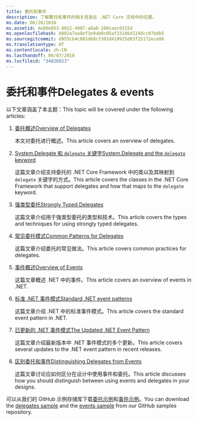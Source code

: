```yaml
---
title: 委托和事件
description: 了解委托和事件的相关信息在 .NET Core 文档中的位置。
ms.date: 06/20/2016
ms.assetid: 4e80e053-8022-4987-a8a0-209caec0315d
ms.openlocfilehash: b802a7aa8ef3e9ab0c05af23186d124dcc07bdb5
ms.sourcegitcommit: d955cb4c681d68cf301d410925d83f25172ece86
ms.translationtype: HT
ms.contentlocale: zh-CN
ms.lasthandoff: 06/07/2018
ms.locfileid: "34826823"
---
```

# <a name="delegates--events"></a><span data-ttu-id="0f2bb-103">委托和事件</span><span class="sxs-lookup"><span data-stu-id="0f2bb-103">Delegates & events</span></span>

<span data-ttu-id="0f2bb-104">以下文章涵盖了本主题：</span><span class="sxs-lookup"><span data-stu-id="0f2bb-104">This topic will be covered under the following articles:</span></span>

1. [<span data-ttu-id="0f2bb-105">委托概述</span><span class="sxs-lookup"><span data-stu-id="0f2bb-105">Overview of Delegates</span></span>](delegates-overview.md)

    <span data-ttu-id="0f2bb-106">本文对委托进行概述。</span><span class="sxs-lookup"><span data-stu-id="0f2bb-106">This article covers an overview of delegates.</span></span>

2. [<span data-ttu-id="0f2bb-107">System.Delegate 和 `delegate` 关键字</span><span class="sxs-lookup"><span data-stu-id="0f2bb-107">System.Delegate and the `delegate` keyword</span></span>](delegate-class.md)

    <span data-ttu-id="0f2bb-108">这篇文章介绍支持委托的 .NET Core Framework 中的类以及其映射到 `delegate` 关键字的方式。</span><span class="sxs-lookup"><span data-stu-id="0f2bb-108">This article covers the classes in the .NET Core Framework that support delegates and how that maps to the `delegate` keyword.</span></span>

3. [<span data-ttu-id="0f2bb-109">强类型委托</span><span class="sxs-lookup"><span data-stu-id="0f2bb-109">Strongly Typed Delegates</span></span>](delegates-strongly-typed.md)

    <span data-ttu-id="0f2bb-110">这篇文章介绍用于强类型委托的类型和技术。</span><span class="sxs-lookup"><span data-stu-id="0f2bb-110">This article covers the types and techniques for using strongly typed delegates.</span></span>

4. [<span data-ttu-id="0f2bb-111">常见委托模式</span><span class="sxs-lookup"><span data-stu-id="0f2bb-111">Common Patterns for Delegates</span></span>](delegates-patterns.md)

    <span data-ttu-id="0f2bb-112">这篇文章介绍委托的常见做法。</span><span class="sxs-lookup"><span data-stu-id="0f2bb-112">This article covers common practices for delegates.</span></span>

5. [<span data-ttu-id="0f2bb-113">事件概述</span><span class="sxs-lookup"><span data-stu-id="0f2bb-113">Overview of Events</span></span>](events-overview.md)

    <span data-ttu-id="0f2bb-114">这篇文章概述 .NET 中的事件。</span><span class="sxs-lookup"><span data-stu-id="0f2bb-114">This article covers an overview of events in .NET.</span></span>

6. [<span data-ttu-id="0f2bb-115">标准 .NET 事件模式</span><span class="sxs-lookup"><span data-stu-id="0f2bb-115">Standard .NET event patterns</span></span>](event-pattern.md)

    <span data-ttu-id="0f2bb-116">这篇文章介绍 .NET 中的标准事件模式。</span><span class="sxs-lookup"><span data-stu-id="0f2bb-116">This article covers the standard event pattern in .NET.</span></span>

7. [<span data-ttu-id="0f2bb-117">已更新的 .NET 事件模式</span><span class="sxs-lookup"><span data-stu-id="0f2bb-117">The Updated .NET Event Pattern</span></span>](modern-events.md)

    <span data-ttu-id="0f2bb-118">这篇文章介绍最新版本中 .NET 事件模式的多个更新。</span><span class="sxs-lookup"><span data-stu-id="0f2bb-118">This article covers several updates to the .NET event pattern in recent releases.</span></span>

8. [<span data-ttu-id="0f2bb-119">区别委托和事件</span><span class="sxs-lookup"><span data-stu-id="0f2bb-119">Distinguishing Delegates from Events</span></span>](distinguish-delegates-events.md)

    <span data-ttu-id="0f2bb-120">这篇文章讨论应如何区分在设计中使用事件和委托。</span><span class="sxs-lookup"><span data-stu-id="0f2bb-120">This article discusses how you should distinguish between using events and delegates in your designs.</span></span>
 
<span data-ttu-id="0f2bb-121">可以从我们的 GitHub 示例存储库下载[委托示例](https://github.com/dotnet/samples/tree/master/csharp/delegates-and-events)和[事件示例](https://github.com/dotnet/samples/tree/master/csharp/events)。</span><span class="sxs-lookup"><span data-stu-id="0f2bb-121">You can download the [delegates sample](https://github.com/dotnet/samples/tree/master/csharp/delegates-and-events) and the [events sample](https://github.com/dotnet/samples/tree/master/csharp/events) from our GitHub samples repository.</span></span>
